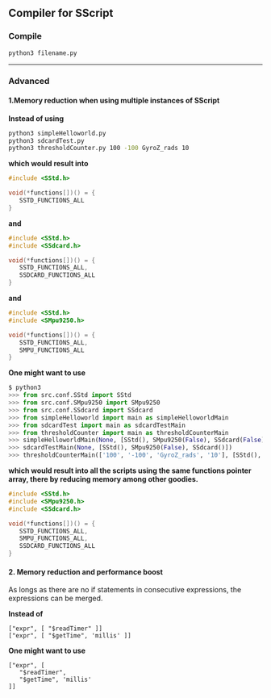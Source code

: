## Compiler for SScript

### Compile

```bash
python3 filename.py
```


---

### Advanced

#### 1.Memory reduction when using multiple instances of SScript

**Instead of using**
```bash
python3 simpleHelloworld.py
python3 sdcardTest.py
python3 thresholdCounter.py 100 -100 GyroZ_rads 10
```
**which would result into**
```c++
#include <SStd.h>

void(*functions[])() = {
   SSTD_FUNCTIONS_ALL
}
```
**and**
```c++
#include <SStd.h>
#include <SSdcard.h>

void(*functions[])() = {
   SSTD_FUNCTIONS_ALL,
   SSDCARD_FUNCTIONS_ALL
}
```
**and**
```c++
#include <SStd.h>
#include <SMpu9250.h>

void(*functions[])() = {
   SSTD_FUNCTIONS_ALL,
   SMPU_FUNCTIONS_ALL
}
```

**One might want to use**
```python
$ python3
>>> from src.conf.SStd import SStd
>>> from src.conf.SMpu9250 import SMpu9250
>>> from src.conf.SSdcard import SSdcard
>>> from simpleHelloworld import main as simpleHelloworldMain
>>> from sdcardTest import main as sdcardTestMain
>>> from thresholdCounter import main as thresholdCounterMain
>>> simpleHelloworldMain(None, [SStd(), SMpu9250(False), SSdcard(False)])
>>> sdcardTestMain(None, [SStd(), SMpu9250(False), SSdcard()])
>>> thresholdCounterMain(['100', '-100', 'GyroZ_rads', '10'], [SStd(), SMpu9250(), SSdcard(False)])
```
**which would result into all the scripts using the same functions pointer array, there by reducing memory among other goodies.**
```c++
#include <SStd.h>
#include <SMpu9250.h>
#include <SSdcard.h>

void(*functions[])() = {
   SSTD_FUNCTIONS_ALL,
   SMPU_FUNCTIONS_ALL,
   SSDCARD_FUNCTIONS_ALL
}
```

#### 2. Memory reduction and performance boost

As longs as there are no if statements in consecutive expressions, the expressions can be merged.

**Instead of**
```
["expr", [ "$readTimer" ]]
["expr", [ "$getTime", 'millis' ]]
```
**One might want to use**
```
["expr", [
   "$readTimer",
   "$getTime", 'millis'
]]
```





